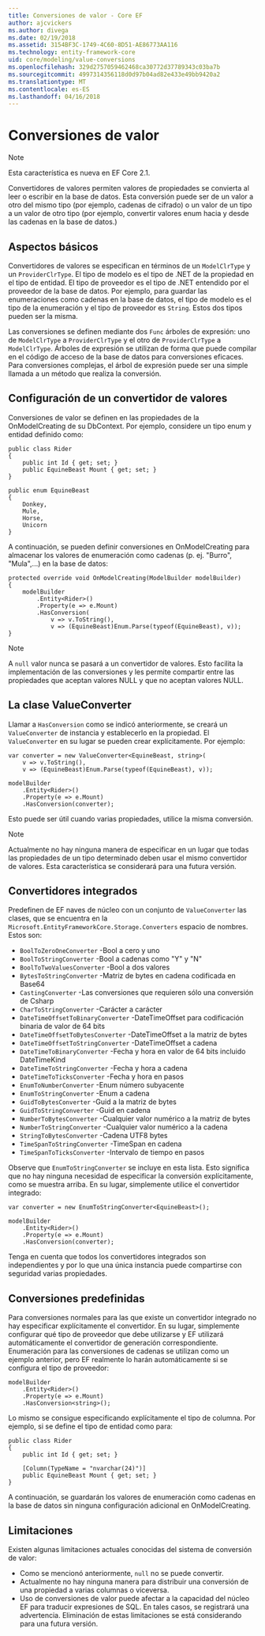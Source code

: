 ```yaml
---
title: Conversiones de valor - Core EF
author: ajcvickers
ms.author: divega
ms.date: 02/19/2018
ms.assetid: 3154BF3C-1749-4C60-8D51-AE86773AA116
ms.technology: entity-framework-core
uid: core/modeling/value-conversions
ms.openlocfilehash: 329d2757059462468ca30772d37789343c03ba7b
ms.sourcegitcommit: 4997314356118d0d97b04ad82e433e49bb9420a2
ms.translationtype: MT
ms.contentlocale: es-ES
ms.lasthandoff: 04/16/2018
---
```

# <a name="value-conversions"></a>Conversiones de valor

> [!NOTE]  
> Esta característica es nueva en EF Core 2.1.

Convertidores de valores permiten valores de propiedades se convierta al leer o escribir en la base de datos. Esta conversión puede ser de un valor a otro del mismo tipo (por ejemplo, cadenas de cifrado) o un valor de un tipo a un valor de otro tipo (por ejemplo, convertir valores enum hacia y desde las cadenas en la base de datos.)

## <a name="fundamentals"></a>Aspectos básicos

Convertidores de valores se especifican en términos de un `ModelClrType` y un `ProviderClrType`. El tipo de modelo es el tipo de .NET de la propiedad en el tipo de entidad. El tipo de proveedor es el tipo de .NET entendido por el proveedor de la base de datos. Por ejemplo, para guardar las enumeraciones como cadenas en la base de datos, el tipo de modelo es el tipo de la enumeración y el tipo de proveedor es `String`. Estos dos tipos pueden ser la misma.

Las conversiones se definen mediante dos `Func` árboles de expresión: uno de `ModelClrType` a `ProviderClrType` y el otro de `ProviderClrType` a `ModelClrType`. Árboles de expresión se utilizan de forma que puede compilar en el código de acceso de la base de datos para conversiones eficaces. Para conversiones complejas, el árbol de expresión puede ser una simple llamada a un método que realiza la conversión.

## <a name="configuring-a-value-converter"></a>Configuración de un convertidor de valores

Conversiones de valor se definen en las propiedades de la OnModelCreating de su DbContext. Por ejemplo, considere un tipo enum y entidad definido como:
```Csharp
public class Rider
{
    public int Id { get; set; }
    public EquineBeast Mount { get; set; }
}

public enum EquineBeast
{
    Donkey,
    Mule,
    Horse,
    Unicorn
}
```
A continuación, se pueden definir conversiones en OnModelCreating para almacenar los valores de enumeración como cadenas (p. ej. "Burro", "Mula",...) en la base de datos:
```Csharp
protected override void OnModelCreating(ModelBuilder modelBuilder)
{
    modelBuilder
        .Entity<Rider>()
        .Property(e => e.Mount)
        .HasConversion(
            v => v.ToString(),
            v => (EquineBeast)Enum.Parse(typeof(EquineBeast), v));
}
```
> [!NOTE]  
> A `null` valor nunca se pasará a un convertidor de valores. Esto facilita la implementación de las conversiones y les permite compartir entre las propiedades que aceptan valores NULL y que no aceptan valores NULL.

## <a name="the-valueconverter-class"></a>La clase ValueConverter

Llamar a `HasConversion` como se indicó anteriormente, se creará un `ValueConverter` de instancia y establecerlo en la propiedad. El `ValueConverter` en su lugar se pueden crear explícitamente. Por ejemplo:
```Csharp
var converter = new ValueConverter<EquineBeast, string>(
    v => v.ToString(),
    v => (EquineBeast)Enum.Parse(typeof(EquineBeast), v));

modelBuilder
    .Entity<Rider>()
    .Property(e => e.Mount)
    .HasConversion(converter);
```
Esto puede ser útil cuando varias propiedades, utilice la misma conversión.

> [!NOTE]  
> Actualmente no hay ninguna manera de especificar en un lugar que todas las propiedades de un tipo determinado deben usar el mismo convertidor de valores. Esta característica se considerará para una futura versión.

## <a name="built-in-converters"></a>Convertidores integrados

Predefinen de EF naves de núcleo con un conjunto de `ValueConverter` las clases, que se encuentra en la `Microsoft.EntityFrameworkCore.Storage.Converters` espacio de nombres. Estos son:
* `BoolToZeroOneConverter` -Bool a cero y uno
* `BoolToStringConverter` -Bool a cadenas como "Y" y "N"
* `BoolToTwoValuesConverter` -Bool a dos valores
* `BytesToStringConverter` -Matriz de bytes en cadena codificada en Base64
* `CastingConverter` -Las conversiones que requieren sólo una conversión de Csharp
* `CharToStringConverter` -Carácter a carácter
* `DateTimeOffsetToBinaryConverter` -DateTimeOffset para codificación binaria de valor de 64 bits
* `DateTimeOffsetToBytesConverter` -DateTimeOffset a la matriz de bytes
* `DateTimeOffsetToStringConverter` -DateTimeOffset a cadena
* `DateTimeToBinaryConverter` -Fecha y hora en valor de 64 bits incluido DateTimeKind
* `DateTimeToStringConverter` -Fecha y hora a cadena
* `DateTimeToTicksConverter` -Fecha y hora en pasos
* `EnumToNumberConverter` -Enum número subyacente
* `EnumToStringConverter` -Enum a cadena
* `GuidToBytesConverter` -Guid a la matriz de bytes
* `GuidToStringConverter` -Guid en cadena
* `NumberToBytesConverter` -Cualquier valor numérico a la matriz de bytes
* `NumberToStringConverter` -Cualquier valor numérico a la cadena
* `StringToBytesConverter` -Cadena UTF8 bytes
* `TimeSpanToStringConverter` -TimeSpan en cadena
* `TimeSpanToTicksConverter` -Intervalo de tiempo en pasos

Observe que `EnumToStringConverter` se incluye en esta lista. Esto significa que no hay ninguna necesidad de especificar la conversión explícitamente, como se muestra arriba. En su lugar, simplemente utilice el convertidor integrado:
```Csharp
var converter = new EnumToStringConverter<EquineBeast>();

modelBuilder
    .Entity<Rider>()
    .Property(e => e.Mount)
    .HasConversion(converter);
```
Tenga en cuenta que todos los convertidores integrados son independientes y por lo que una única instancia puede compartirse con seguridad varias propiedades.

## <a name="pre-defined-conversions"></a>Conversiones predefinidas

Para conversiones normales para las que existe un convertidor integrado no hay especificar explícitamente el convertidor. En su lugar, simplemente configurar qué tipo de proveedor que debe utilizarse y EF utilizará automáticamente el convertidor de generación correspondiente. Enumeración para las conversiones de cadenas se utilizan como un ejemplo anterior, pero EF realmente lo harán automáticamente si se configura el tipo de proveedor:
```Csharp
modelBuilder
    .Entity<Rider>()
    .Property(e => e.Mount)
    .HasConversion<string>();
```
Lo mismo se consigue especificando explícitamente el tipo de columna. Por ejemplo, si se define el tipo de entidad como para:
```Csharp
public class Rider
{
    public int Id { get; set; }

    [Column(TypeName = "nvarchar(24)")]
    public EquineBeast Mount { get; set; }
}
```
A continuación, se guardarán los valores de enumeración como cadenas en la base de datos sin ninguna configuración adicional en OnModelCreating.

## <a name="limitations"></a>Limitaciones

Existen algunas limitaciones actuales conocidas del sistema de conversión de valor:
* Como se mencionó anteriormente, `null` no se puede convertir.
* Actualmente no hay ninguna manera para distribuir una conversión de una propiedad a varias columnas o viceversa.
* Uso de conversiones de valor puede afectar a la capacidad del núcleo EF para traducir expresiones de SQL. En tales casos, se registrará una advertencia.
Eliminación de estas limitaciones se está considerando para una futura versión.
